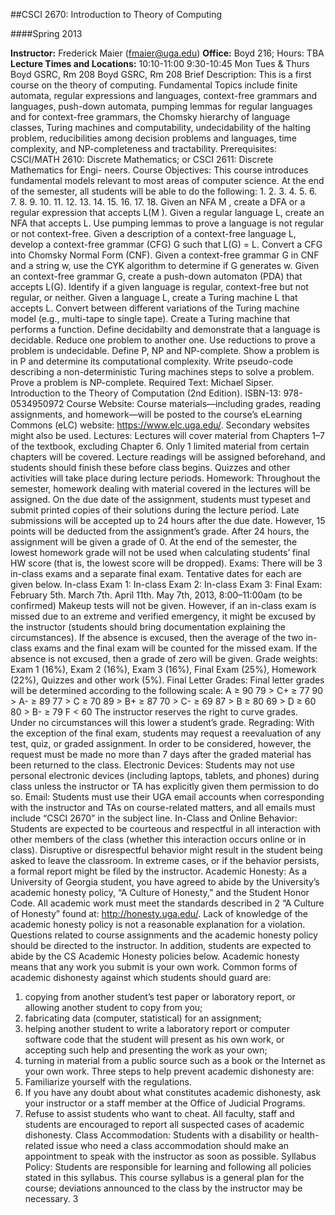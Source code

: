 ##CSCI 2670: Introduction to Theory of Computing

####Spring 2013

**Instructor:** Frederick Maier (fmaier@uga.edu)
**Office:** Boyd 216; Hours: TBA
**Lecture Times and Locations:**
10:10-11:00
9:30-10:45
Mon
Tues & Thurs
Boyd GSRC, Rm 208
Boyd GSRC, Rm 208
Brief Description:
This is a first course on the theory of computing. Fundamental Topics include finite automata, regular
expressions and languages, context-free grammars and languages, push-down automata, pumping lemmas
for regular languages and for context-free grammars, the Chomsky hierarchy of language classes, Turing
machines and computability, undecidability of the halting problem, reducibilities among decision problems
and languages, time complexity, and NP-completeness and tractability.
Prerequisites: CSCI/MATH 2610: Discrete Mathematics; or CSCI 2611: Discrete Mathematics for Engi-
neers.
Course Objectives: This course introduces fundamental models relevant to most areas of computer science.
At the end of the semester, all students will be able to do the following:
1.
2.
3.
4.
5.
6.
7.
8.
9.
10.
11.
12.
13.
14.
15.
16.
17.
18.
Given an NFA M , create a DFA or a regular expression that accepts L(M ).
Given a regular language L, create an NFA that accepts L.
Use pumping lemmas to prove a language is not regular or not context-free.
Given a description of a context-free language L, develop a context-free grammar (CFG) G such that
L(G) = L.
Convert a CFG into Chomsky Normal Form (CNF).
Given a context-free grammar G in CNF and a string w, use the CYK algorithm to determine if G
generates w.
Given an context-free grammar G, create a push-down automaton (PDA) that accepts L(G).
Identify if a given language is regular, context-free but not regular, or neither.
Given a language L, create a Turing machine L that accepts L.
Convert between different variations of the Turing machine model (e.g., multi-tape to single tape).
Create a Turing machine that performs a function.
Define decidabilty and demonstrate that a language is decidable.
Reduce one problem to another one.
Use reductions to prove a problem is undecidable.
Define P, NP and NP-complete.
Show a problem is in P and determine its computational complexity.
Write pseudo-code describing a non-deterministic Turing machines steps to solve a problem.
Prove a problem is NP-complete.
Required Text:
Michael Sipser. Introduction to the Theory of Computation (2nd Edition). ISBN-13: 978-0534950972
Course Website: Course materials—including grades, reading assignments, and homework—will be posted
to the course’s eLearning Commons (eLC) website: https://www.elc.uga.edu/. Secondary websites might
also be used.
Lectures: Lectures will cover material from Chapters 1–7 of the textbook, excluding Chapter 6. Only
1
limited material from certain chapters will be covered. Lecture readings will be assigned beforehand, and
students should finish these before class begins. Quizzes and other activities will take place during lecture
periods.
Homework: Throughout the semester, homework dealing with material covered in the lectures will be
assigned. On the due date of the assignment, students must typeset and submit printed copies of their
solutions during the lecture period. Late submissions will be accepted up to 24 hours after the due date.
However, 15 points will be deducted from the assignment’s grade. After 24 hours, the assignment will be
given a grade of 0.
At the end of the semester, the lowest homework grade will not be used when calculating students’ final HW
score (that is, the lowest score will be dropped).
Exams: There will be 3 in-class exams and a separate final exam. Tentative dates for each are given below.
In-class Exam 1:
In-class Exam 2:
In-class Exam 3:
Final Exam:
February 5th.
March 7th.
April 11th.
May 7th, 2013, 8:00–11:00am (to be confirmed)
Makeup tests will not be given. However, if an in-class exam is missed due to an extreme and verified
emergency, it might be excused by the instructor (students should bring documentation explaining the
circumstances). If the absence is excused, then the average of the two in-class exams and the final exam will
be counted for the missed exam. If the absence is not excused, then a grade of zero will be given.
Grade weights:
Exam 1 (16%), Exam 2 (16%), Exam 3 (16%), Final Exam (25%), Homework (22%), Quizzes and other
work (5%).
Final Letter Grades: Final letter grades will be determined according to the following scale:
A ≥ 90
79 > C+ ≥ 77
90 > A- ≥ 89
77 > C ≥ 70
89 > B+ ≥ 87
70 > C- ≥ 69
87 > B ≥ 80
69 > D ≥ 60
80 > B- ≥ 79
F < 60
The instructor reserves the right to curve grades. Under no circumstances will this lower a student’s grade.
Regrading: With the exception of the final exam, students may request a reevaluation of any test, quiz,
or graded assignment. In order to be considered, however, the request must be made no more than 7 days
after the graded material has been returned to the class.
Electronic Devices: Students may not use personal electronic devices (including laptops, tablets, and
phones) during class unless the instructor or TA has explicitly given them permission to do so.
Email: Students must use their UGA email accounts when corresponding with the instructor and TAs on
course-related matters, and all emails must include “CSCI 2670” in the subject line.
In-Class and Online Behavior: Students are expected to be courteous and respectful in all interaction
with other members of the class (whether this interaction occurs online or in class). Disruptive or disrespectful
behavior might result in the student being asked to leave the classroom. In extreme cases, or if the behavior
persists, a formal report might be filed by the instructor.
Academic Honesty:
As a University of Georgia student, you have agreed to abide by the University’s academic honesty policy, “A
Culture of Honesty,” and the Student Honor Code. All academic work must meet the standards described in
2
“A Culture of Honesty” found at: http://honesty.uga.edu/. Lack of knowledge of the academic honesty
policy is not a reasonable explanation for a violation. Questions related to course assignments and the
academic honesty policy should be directed to the instructor.
In addition, students are expected to abide by the CS Academic Honesty policies below.
Academic honesty means that any work you submit is your own work.
Common forms of academic dishonesty against which students should guard are:
1. copying from another student’s test paper or laboratory report, or allowing another student to copy
from you;
2. fabricating data (computer, statistical) for an assignment;
3. helping another student to write a laboratory report or computer software code that the student will
present as his own work, or accepting such help and presenting the work as your own;
4. turning in material from a public source such as a book or the Internet as your own work.
Three steps to help prevent academic dishonesty are:
1. Familiarize yourself with the regulations.
2. If you have any doubt about what constitutes academic dishonesty, ask your instructor or a staff
member at the Office of Judicial Programs.
3. Refuse to assist students who want to cheat.
All faculty, staff and students are encouraged to report all suspected cases of academic dishonesty.
Class Accommodation: Students with a disability or health-related issue who need a class accommodation
should make an appointment to speak with the instructor as soon as possible.
Syllabus Policy: Students are responsible for learning and following all policies stated in this syllabus.
This course syllabus is a general plan for the course; deviations announced to the class by the instructor
may be necessary.
3
